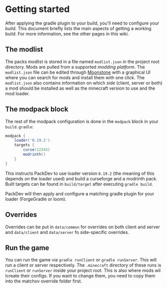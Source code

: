 # Getting started

After applying the gradle plugin to your build, you'll need to configure your build.
This document briefly lists the main aspects of getting a working build.
For more information, see the other pages in this wiki.

## The modlist

The packs modlist is stored in a file named `modlist.json` in the project root directory.
Mods are pulled from a supported *modding platform*.
The `modlist.json` file can be edited through [Moonstone](https://github.com/ModdingX/Moonstone) with a graphical UI where you can search for mods and install them with one click.
The `modlist.json` also contains information on which *side* (client, server or both) a mod should be installed as well as the minecraft version to use and the mod loader.

## The modpack block

The rest of the modpack configuration is done in the `modpack` block in your `build.gradle`:

```groovy
modpack {
    loader('0.19.2')
    targets {
        curse(12345)
        modrinth()
    }
}
```

This instructs PackDev to use loader version `0.19.2` (the meaning of this depends on the loader used) and build a curseforge and a modrinth pack.
Built targets can be found in `build/target` after executing `gradle build`.

PackDev will then apply and configure a matching gradle plugin for your loader (ForgeGradle or loom).

## Overrides

Overrides can be put in `data/common` for overrides on both client and server and `data/client` and `data/server` fo side-specific overrides.

## Run the game

You can run the game via `gradle runClient` or `gradle runServer`.
This will run a client or server respectively.
The `.minecraft` directory of these runs is `runClient` or `runServer` inside your project root.
This is also where mods wil lcreate their configs. If you want to change them, you need to copy them into the matchov override folder first.
